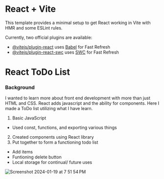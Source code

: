 # React + Vite

This template provides a minimal setup to get React working in Vite with HMR and some ESLint rules.

Currently, two official plugins are available:

- [@vitejs/plugin-react](https://github.com/vitejs/vite-plugin-react/blob/main/packages/plugin-react/README.md) uses [Babel](https://babeljs.io/) for Fast Refresh
- [@vitejs/plugin-react-swc](https://github.com/vitejs/vite-plugin-react-swc) uses [SWC](https://swc.rs/) for Fast Refresh

# React ToDo List

### Background
I wanted to learn more about front end development with more than just HTML and CSS. React adds javascript and the ability for components. Here I made a ToDo list utilizing what I have learn.

1. Basic JavaScript
 - Used const, functions, and exporting various things
2. Created components using React library
3. Put together to form a functioning todo list
 -  Add items
 -  Funtioning delete button
 -  Local storage for continual/ future uses


![Screenshot 2024-01-19 at 7 51 54 PM](https://github.com/BrandonGroenewold/ReactDemo/assets/106932822/3e544942-701a-4833-ab53-b91458a6258f)
